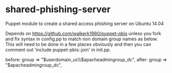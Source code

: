 # shared-phishing-server #

Puppet module to create a shared access phishing server on Ubuntu 14.04

Depends on https://github.com/walkerk1980/puppet-pbis unless you fork and fix syntax in config.pp to match non domain group names as below.  This will need to be done in a few places obviously and then you can comment out 'include puppet-pbis::join' in init.pp.

before:
    group => "$userdomain_uc\\$apacheadmingroup_dc",
after:
    group => "$apacheadmingroup_dc",
